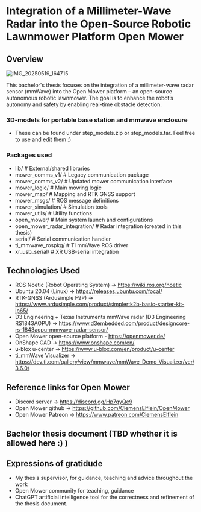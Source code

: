 # Integration of a Millimeter-Wave Radar into the Open-Source Robotic Lawnmower Platform Open Mower

## Overview

![IMG_20250519_164715](https://github.com/user-attachments/assets/bb0fcd7a-072e-48c4-9725-0293424676ff)

This bachelor's thesis focuses on the integration of a millimeter-wave radar sensor (mmWave) into the Open Mower platform – an open-source autonomous robotic lawnmower. The goal is to enhance the robot’s autonomy and safety by enabling real-time obstacle detection.

### 3D-models for portable base station and mmwave enclosure
- These can be found under step_models.zip or step_models.tar. Feel free to use and edit them :)

### Packages used
- lib/ # External/shared libraries
- mower_comms_v1/ # Legacy communication package
- mower_comms_v2/ # Updated mower communication interface
- mower_logic/ # Main mowing logic
- mower_map/ # Mapping and RTK GNSS support
- mower_msgs/ # ROS message definitions
- mower_simulation/ # Simulation tools
- mower_utils/ # Utility functions
- open_mower/ # Main system launch and configurations
- open_mower_radar_integration/ # Radar integration (created in this thesis)
- serial/ # Serial communication handler
- ti_mmwave_rospkg/ # TI mmWave ROS driver
- xr_usb_serial/ # XR USB-serial integration

## Technologies Used
- ROS Noetic (Robot Operating System) -> https://wiki.ros.org/noetic
- Ubuntu 20.04 (Linux) -> https://releases.ubuntu.com/focal/
- RTK-GNSS (Ardusimple F9P) -> https://www.ardusimple.com/product/simplertk2b-basic-starter-kit-ip65/
- D3 Engineering + Texas Instruments mmWave radar (D3 Engineering RS1843AOPU) -> https://www.d3embedded.com/product/designcore-rs-1843aopu-mmwave-radar-sensor/
- Open Mower open-source platform - https://openmower.de/
- OnShape CAD -> https://www.onshape.com/en/
- u-blox u-center -> https://www.u-blox.com/en/product/u-center
- ti_mmWave Visualizer -> https://dev.ti.com/gallery/view/mmwave/mmWave_Demo_Visualizer/ver/3.6.0/

## Reference links for Open Mower
- Discord server -> https://discord.gg/Hp7qyQe9
- Open Mower github -> https://github.com/ClemensElflein/OpenMower
- Open Mower Patreon -> https://www.patreon.com/ClemensElflein

## Bachelor thesis document (TBD whether it is allowed here :) )


## Expressions of gratidude
- My thesis supervisor, for guidance, teaching and advice throughout the work
- Open Mower community for teaching, guidance
- ChatGPT artificial intelligence tool for the correctness and refinement of the thesis document.
